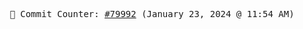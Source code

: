 <p align="center">
    <samp>
        📮 Commit Counter: <a href="https://github.com/Javascript-void0/Javascript-void0/commits/main">#79992</a> (January 23, 2024 @ 11:54 AM)
    </samp>
</p>